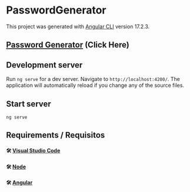 # PasswordGenerator

This project was generated with [Angular CLI](https://github.com/angular/angular-cli) version 17.2.3.

## [Password Generator](https://courageous-crumble-733dc6.netlify.app/) (Click Here) 

## Development server

Run `ng serve` for a dev server. Navigate to `http://localhost:4200/`. The application will automatically reload if you change any of the source files.

## Start server
```
ng serve
```
## Requirements / Requisitos
#### 🛠 [Visual Studio Code](https://code.visualstudio.com/) 
#### 🛠 [Node](https://nodejs.org/) 
#### 🛠 [Angular](https://angular.dev/) 
